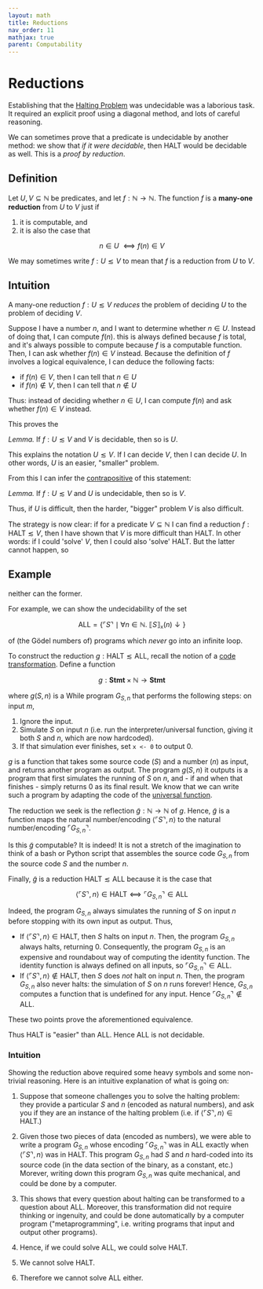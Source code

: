 ```yaml
---
layout: math
title: Reductions
nav_order: 11
mathjax: true
parent: Computability
---
```


# Reductions

Establishing that the [Halting
Problem](https://uob-coms20007.github.io/reference/computability/halting.html)
was undecidable was a laborious task. It required an explicit proof using a
diagonal method, and lots of careful reasoning.

We can sometimes prove that a predicate is undecidable by another method: we
show that _if it were decidable_, then $\textsf{HALT}$ would be decidable as
well. This is a _proof by reduction_.

## Definition

Let $U, V \subseteq \mathbb{N}$ be predicates, and let $f : \mathbb{N} \to
\mathbb{N}$. The function $f$ is a __many-one reduction__ from $U$ to $V$ just if

1. it is computable, and 
2. it is also the case that

$$
  n \in U\ ⟺ f(n) \in V
$$

We may sometimes write $f : U ≲ V$ to mean that $f$ is a reduction from $U$ to $V$.

## Intuition

A many-one reduction $f : U ≲ V$ _reduces_ the problem of deciding $U$ to the
problem of deciding $V$.

Suppose I have a number $n$, and I want to determine whether $n \in U$.
Instead of doing that, I can compute $f(n)$. this is always defined because
$f$ is total, and it's always possible to compute because $f$ is a computable
function. Then, I can ask whether $f(n) \in V$ instead. Because the definition of $f$ involves a logical equivalence, I can deduce the following facts:
* if $f(n) \in V$, then I can tell that $n \in U$
* if $f(n) \not\in V$, then I can tell that $n \not\in U$ 

Thus: instead of deciding whether $n \in U$, I can compute $f(n)$ and ask
whether $f(n) \in V$ instead.

This proves the 

*Lemma.* If $f : U ≲ V$ and $V$ is decidable, then so is $U$.

This explains the notation $U ≲ V$. If I can decide $V$, then I can decide
$U$. In other words, $U$ is an easier, "smaller" problem.


From this I can infer the
[contrapositive](https://en.wikipedia.org/wiki/Contraposition) of this
statement:

*Lemma.* If $f : U ≲ V$ and $U$ is undecidable, then so is $V$.

Thus, if $U$ is difficult, then the harder, "bigger" problem $V$ is also
difficult.

The strategy is now clear: if for a predicate $V \subseteq \mathbb{N}$ I can
find a reduction $f : \textsf{HALT} ≲ V$, then I have shown that $V$ is more
difficult than $\textsf{HALT}$. In other words: if I could 'solve' $V$, then
I could also 'solve' $\textsf{HALT}$. But the latter cannot happen, so

## Example
neither can the former.

For example, we can show the undecidability of the set

$$
  \textsf{ALL} = \{ \ulcorner S \urcorner \mid \forall n \in \mathbb{N}.\  ⟦ S ⟧_\texttt{x}(n) \downarrow \}
$$

of (the Gödel numbers of) programs which _never_ go into an infinite loop.

To construct the reduction $g : \textsf{HALT} ≲ \textsf{ALL}$, recall the notion
of a [code
transformation](https://uob-coms20007.github.io/reference/computability/goedel.html#code-transformation).
Define a function

$$
  g : \textbf{Stmt} \times \mathbb{N} \to \textbf{Stmt}
$$

where $g(S, n)$ is a While program $G_{S, n}$ that performs the
following steps: on input $m$,
1. Ignore the input.
2. Simulate $S$ on input $n$ (i.e. run the interpreter/universal function, giving it both $S$ and $n$, which are now hardcoded).
3. If that simulation ever finishes, set `x <- 0` to output $0$.

$g$ is a function that takes some source code ($S$) and a number ($n$) as input,
and returns another program as output. The program $g(S, n)$ it outputs is a
program that first simulates the running of $S$ on $n$, and - if and when that
finishes - simply returns 0 as its final result. We know that we can write such
a program by adapting the code of the [universal
function](https://uob-coms20007.github.io/reference/computability/universal.html#universal-function).

The reduction we seek is the reflection $\tilde{g} : \mathbb{N} \to \mathbb{N}$
of $g$. Hence, $\tilde{g}$ is a function maps the natural number/encoding
$\langle \ulcorner S \urcorner, n \rangle$ to the natural number/encoding
$\ulcorner G_{S, n} \urcorner$.

Is this $\tilde{g}$ computable? It is indeed! It is not a stretch of the
imagination to think of a bash or Python script that assembles the source code
$G_{S, n}$ from the source code $S$ and the number $n$.

Finally, $\tilde{g}$ is a reduction $\textsf{HALT} ≲ \textsf{ALL}$ because it is the
case that

$$
  \langle \ulcorner S \urcorner, n \rangle \in \textsf{HALT}
    ⟺
  \ulcorner G_{S, n} \urcorner \in \textsf{ALL}
$$

Indeed, the program $G_{S, n}$ always simulates the running of $S$ on input
$n$ before stopping with its own input as output. Thus, 
* If $\langle \ulcorner S \urcorner, n \rangle \in \textsf{HALT}$, then $S$
  halts on input $n$. Then, the program $G_{S, n}$ always halts, returning $0$.
  Consequently, the program $G_{S, n}$ is an expensive and roundabout way of
  computing the identity function. The identity function is always defined on
  all inputs, so $\ulcorner G_{S, n} \urcorner \in \textsf{ALL}$.
* If $\langle \ulcorner S \urcorner, n \rangle \not\in \textsf{HALT}$, then $S$
  does _not_ halt on input $n$. Then, the program $G_{S, n}$ also never halts:
  the simulation of $S$ on $n$ runs forever! Hence, $G_{S, n}$ computes a
  function that is undefined for any input. Hence $\ulcorner G_{S, n} \urcorner
  \not\in \textsf{ALL}$.

These two points prove the aforementioned equivalence.

Thus $\textsf{HALT}$ is "easier" than $\textsf{ALL}$. Hence $\textsf{ALL}$ is not decidable.

### Intuition

Showing the reduction above required some heavy symbols and some non-trivial
reasoning. Here is an intuitive explanation of what is going on:

1. Suppose that someone challenges you to solve the halting problem: they
   provide a particular $S$ and $n$ (encoded as natural numbers), and ask you if
   they are an instance of the halting problem (i.e. if $\langle \ulcorner S
   \urcorner, n \rangle \in \textsf{HALT}$.)

2. Given those two pieces of data (encoded as numbers), we were able to write a
   program $G_{S, n}$ whose encoding $\ulcorner G_{S, n} \urcorner$ was in
   $\textsf{ALL}$ exactly when $\langle \ulcorner S \urcorner, n \rangle$ was in
   $\mathsf{HALT}$. This program $G_{S, n}$ had $S$ and $n$ hard-coded into its
   source code (in the data section of the binary, as a constant, etc.) Morever,
   writing down this program $G_{S, n}$ was quite mechanical, and could be done
   by a computer.
   
3. This shows that every question about halting can be transformed to a question
   about $\textsf{ALL}$. Moreover, this transformation did not require thinking
   or ingenuity, and could be done automatically by a computer program
   ("metaprogramming", i.e. writing programs that input and output other
   programs).

4. Hence, if we could solve $\textsf{ALL}$, we could solve $\textsf{HALT}$.

5. We cannot solve $\textsf{HALT}$.

6. Therefore we cannot solve $\textsf{ALL}$ either.